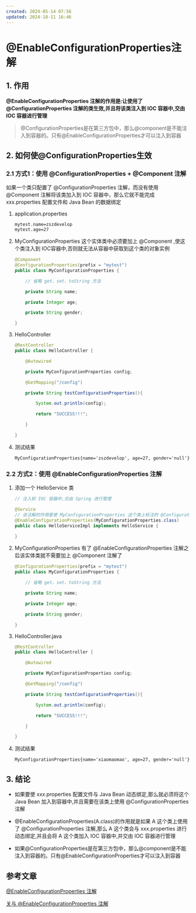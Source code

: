 ```yaml
---
created: 2024-05-14 07:56
updated: 2024-10-11 16:46
---
```

# @EnableConfigurationProperties注解

## 1. 作用

**@EnableConfigurationProperties 注解的作用是:让使用了 @ConfigurationProperties 注解的类生效,并且将该类注入到 IOC 容器中,交由 IOC 容器进行管理**

>@ConfigurationProperties是在第三方包中，那么@component是不能注入到容器的。只有@EnableConfigurationProperties才可以注入到容器

## 2. 如何使@ConfigurationProperties生效

### 2.1 方式1：**使用 @ConfigurationProperties + @Component 注解**

如果一个类只配置了 @ConfigurationProperties 注解，而没有使用 @Component  注解将该类加入到 IOC 容器中，那么它就不能完成 xxx.properties 配置文件和 Java Bean 的数据绑定

1. application.properties

   ```properties
   mytest.name=zszdevelop
   mytest.age=27
   ```

2. MyConfigurationProperties 这个实体类中必须要加上 @Component ,使这个类注入到 IOC容器中,否则就无法从容器中获取到这个类的对象实例

   ```java
   @Component
   @ConfigurationProperties(prefix = "mytest")
   public class MyConfigurationProperties {
   
       // 省略 get、set、toString 方法
   
       private String name;
   
       private Integer age;
   
       private String gender;
   
   }
   ```
   
3. HelloController

   ```java
   @RestController
   public class HelloController {
   
       @Autowired
   
       private MyConfigurationProperties config;
   
       @GetMapping("/config")
   
       private String testConfigurationProperties(){
   
           System.out.println(config);
   
           return "SUCCESS!!!";
   
       }
   
   }
   ```
   
4. 测试结果

   ```
   MyConfigurationProperties{name='zszdevelop', age=27, gender='null'}
   ```

### 2.2 方式2：**使用 @EnableConfigurationProperties 注解**

1. 添加一个 HelloService 类

   ```java
   // 注入到 IOC 容器中,交由 Spring 进行管理
   
   @Service
   // 该注解的作用是使 MyConfigurationProperties 这个类上标注的 @ConfigurationProperties 注解生效,并且会自动将这个类注入到 IOC 容器中
   @EnableConfigurationProperties(MyConfigurationProperties.class)
   public class HelloServiceImpl implements HelloService {
   
   }
   ```

2. MyConfigurationProperties 有了 @EnableConfigurationProperties 注解之后该实体类就不需要加上 @Component 注解了

   ```java
   @ConfigurationProperties(prefix = "mytest")
   public class MyConfigurationProperties {
   
       // 省略 get、set、toString 方法
   
       private String name;
   
       private Integer age;
   
       private String gender;
   
   }
   ```
   
3. HelloController.java

   ```java
   @RestController
   public class HelloController {
   
       @Autowired
   
       private MyConfigurationProperties config;
   
       @GetMapping("/config")
   
       private String testConfigurationProperties(){
   
           System.out.println(config);
   
           return "SUCCESS!!!";
   
       }
   
   }
   ```
   
4. 测试结果

   ```
   MyConfigurationProperties{name='xiaomaomao', age=27, gender='null'}
   ```

   

## 3. **结论**　

- 如果要使 xxx.properties 配置文件与 Java Bean 动态绑定,那么就必须将这个 Java Bean 加入到容器中,并且需要在该类上使用 @ConfigurationProperties 注解

- @EnableConfigurationProperties(A.class)的作用就是如果 A 这个类上使用了 @ConfigurationProperties 注解,那么 A 这个类会与 xxx.properties 进行动态绑定,并且会将 A 这个类加入 IOC 容器中,并交由 IOC 容器进行管理

- 如果@ConfigurationProperties是在第三方包中，那么@component是不能注入到容器的。只有@EnableConfigurationProperties才可以注入到容器

## 参考文章

[@EnableConfigurationProperties 注解](https://blog.csdn.net/Cloud_July/article/details/122720164)

[关与 @EnableConfigurationProperties 注解](https://www.jianshu.com/p/7f54da1cb2eb)
